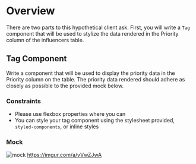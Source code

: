 # Overview

There are two parts to this hypothetical client ask. First, you will write a `Tag` component that will be used to stylize the data rendered in the Priority column of the influencers table.

## Tag Component

Write a component that will be used to display the priority data in the Priority column on the table. The priority data rendered should adhere as closely as possible to the provided mock below.

### Constraints

- Please use flexbox properties where you can
- You can style your tag component using the stylesheet provided, `styled-components`, or inline styles

### Mock

![mock](https://i.imgur.com/gy9LiyJ.png)
https://imgur.com/a/vVwZJwA
